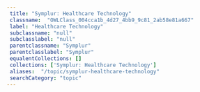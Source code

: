 ```yaml
--- 
 title: "Symplur: Healthcare Technology" 
 classname:  "OWLClass_004cca1b_4d27_4bb9_9c81_2ab58e81a667" 
 label: "Healthcare Technology" 
 subclassname: "null" 
 subclasslabel: "null" 
 parentclassname: "Symplur" 
 parentclasslabel: "Symplur" 
 equalentCollections: [] 
 collections: ['Symplur: Healthcare Technology']
 aliases:  "/topic/symplur-healthcare-technology"  
 searchCategory: "topic" 
---
```

